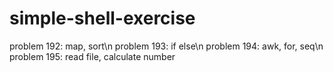 # simple-shell-exercise

problem 192: map, sort\n
problem 193: if else\n
problem 194: awk, for, seq\n
problem 195: read file, calculate number
